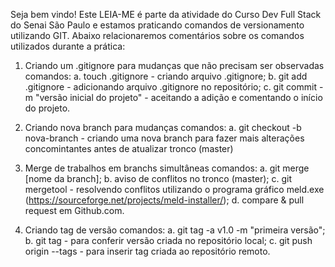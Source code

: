 Seja bem vindo! Este LEIA-ME é parte da atividade do Curso Dev Full Stack do Senai São Paulo e estamos praticando comandos de versionamento utilizando GIT.
Abaixo relacionaremos comentários sobre os comandos utilizados durante a prática:

1. Criando um .gitignore para mudanças que não precisam ser observadas
comandos:
a. touch .gitignore - criando arquivo .gitignore;
b. git add .gitignore - adicionando arquivo .gitignore no repositório;
c. git commit -m "versão inicial do projeto" - aceitando a adição e comentando o início do projeto.

2. Criando nova branch para mudanças
comandos:
a. git checkout -b nova-branch - criando uma nova branch para fazer mais alterações concomintantes antes de atualizar tronco (master)

3. Merge de trabalhos em branchs simultâneas
comandos:
a. git merge [nome da branch];
b. aviso de conflitos no tronco (master);
c. git mergetool - resolvendo conflitos utilizando o programa gráfico meld.exe (https://sourceforge.net/projects/meld-installer/);
d. compare & pull request em Github.com.

4. Criando tag de versão
comandos:
a. git tag -a v1.0 -m "primeira versão";
b. git tag - para conferir versão criada no repositório local;
c. git push origin --tags - para inserir tag criada ao repositório remoto.